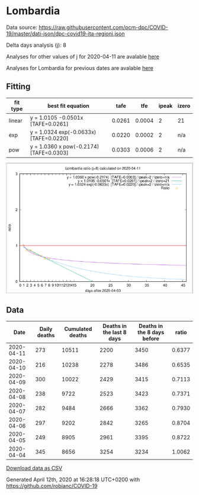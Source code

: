 # Lombardia

Data source: https://raw.githubusercontent.com/pcm-dpc/COVID-19/master/dati-json/dpc-covid19-ita-regioni.json

Delta days analysis (j): 8

Analyses for other values of j for 2020-04-11 are avalable [here](../README.md)

Analyses for Lombardia for previous dates are avalable [here](../../README.md)

## Fitting 
|fit type|best fit equation|tafe|tfe|ipeak|izero|
|-------|-----|--------|------|---|---|
|linear|y = 1.0105 -0.0501x  [TAFE=0.0261]|0.0261|0.0004|2|21|
|exp|y = 1.0324 exp(-0.0633x)  [TAFE=0.0220]|0.0220|0.0002|2|n/a|
|pow|y = 1.0360 x pow(-0.2174)  [TAFE=0.0303]|0.0303|0.0006|2|n/a|

![Plot](COVID-19_lombardia_j8_2020-04-11.png)

## Data
|Date|Daily deaths|Cumulated deaths|Deaths in the last 8 days|Deaths in the 8 days before|ratio|
|----|----------|-----------|-------|--------------------|-----|
|2020-04-11|273|10511|2200|3450|0.6377|
|2020-04-10|216|10238|2278|3486|0.6535|
|2020-04-09|300|10022|2429|3415|0.7113|
|2020-04-08|238|9722|2523|3423|0.7371|
|2020-04-07|282|9484|2666|3362|0.7930|
|2020-04-06|297|9202|2842|3265|0.8704|
|2020-04-05|249|8905|2961|3395|0.8722|
|2020-04-04|345|8656|3254|3234|1.0062|

[Download data as CSV](COVID-19_lombardia_j8_2020-04-11.csv)

Generated April 12th, 2020 at 16:28:18 UTC+0200 with https://github.com/robianc/COVID-19
